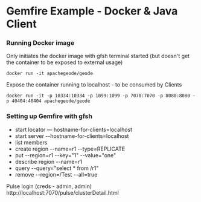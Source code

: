 # Gemfire Example - Docker & Java Client

### Running Docker image

Only initiates the docker image with gfsh terminal started (but doesn't get the container to be exposed to external usage)
``` 
docker run -it apachegeode/geode
```

Expose the container running to localhost - to be consumed by Clients

```
docker run -it -p 10334:10334 -p 1099:1099 -p 7070:7070 -p 8080:8080 -p 40404:40404 apachegeode/geode
```


### Setting up Gemfire with gfsh 

- start locator — hostname-for-clients=localhost
- start server --hostname-for-clients=localhost
- list members 
- create region --name=r1 --type=REPLICATE
- put --region=r1 --key="1" --value="one"
- describe region --name=r1
- query --query="select * from /r1"
- remove --region=/Test --all=true

Pulse login (creds - admin, admin)
http://localhost:7070/pulse/clusterDetail.html




